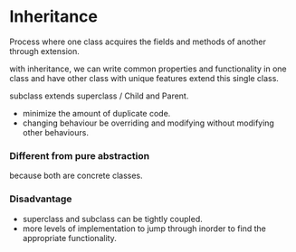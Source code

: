# Inheritance

Process where one class acquires the fields and methods of another through extension.

with inheritance, we can write common properties and functionality in one class and have other class with unique features extend this single class.

subclass extends superclass / Child and Parent.

* minimize the amount of duplicate code.
* changing behaviour be overriding and modifying without modifying other behaviours.


### Different from pure abstraction

because both are concrete classes.

### Disadvantage

* superclass and subclass can be tightly coupled.
* more levels of implementation to jump through inorder to find the appropriate functionality.
